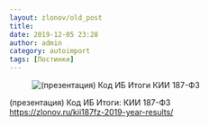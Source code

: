 ```yaml
---
layout: zlonov/old_post
title: 
date: 2019-12-05 23:28
author: admin
category: autoimport
tags: [Постинки]
---
```

<!-- wp:image {"id":73586,"sizeSlug":"large"} -->
<figure class="wp-block-image size-large"><img src="/assets/uploads/презентация-Код-ИБ-Итоги_-КИИ-187-ФЗ.png" alt="(презентация) Код ИБ Итоги КИИ 187-ФЗ" class="wp-image-73586"/></figure>
<!-- /wp:image -->


(презентация) Код ИБ Итоги: КИИ 187-ФЗ <br /><a href="https://zlonov.ru/kii187fz-2019-year-results/">https://zlonov.ru/kii187fz-2019-year-results/</a>





